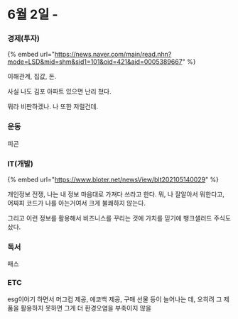 # 6월 2일 -

### 경제\(투자\)

{% embed url="https://news.naver.com/main/read.nhn?mode=LSD&mid=shm&sid1=101&oid=421&aid=0005389667" %}

이해관계, 집값, 돈. 

사실 나도 김포 아파트 있으면 난리 쳤다.

뭐라 비판하겠나. 나 또한 저럴건데.

### 운동

피곤  


### IT\(개발\)

{% embed url="https://www.bloter.net/newsView/blt202105140029" %}

개인정보 전쟁, 나는 내 정보 마음대로 가져다 쓰라고 한다. 뭐, 나 잘알아서 뭐한다고, 어짜피 코드가 나를 아는거여서 크게 불쾌하지 않는다.

그리고 이런 정보를 활용해서 비즈니스를 꾸리는 것에 가치를 믿기에 뱅크샐러드 주식도 샀다.

### 독서

패스  

### ETC

esg이야기 하면서 머그컵 제공, 에코백 제공, 구매 선물 등이 늘어나는 데, 오히려 그 제품을 활용하지 못하면 그게 더 환경오염을 부축이지 않을

